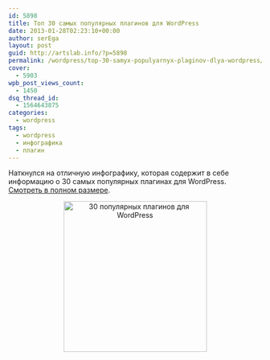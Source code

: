 ```yaml
---
id: 5898
title: Топ 30 самых популярных плагинов для WordPress
date: 2013-01-28T02:23:10+00:00
author: serEga
layout: post
guid: http://artslab.info/?p=5898
permalink: /wordpress/top-30-samyx-populyarnyx-plaginov-dlya-wordpress/
cover:
  - 5903
wpb_post_views_count:
  - 1450
dsq_thread_id:
  - 1564643875
categories:
  - wordpress
tags:
  - wordpress
  - инфографика
  - плагин
---
```

Наткнулся на отличную инфографику, которая содержит в себе информацию о 30 самых популярных плагинах для WordPress. [Смотреть в полном размере]({{site.img_cdn}}/top_pluginov_dlya_wordpress.jpg).

<center>
  <a href="{{site.img_cdn}}/top_pluginov_dlya_wordpress_mini.jpg"><img src="{{site.img_cdn}}/top_pluginov_dlya_wordpress_mini-285x300.jpg" alt="30 популярных плагинов для WordPress" title="top_pluginov_dlya_wordpress_mini" width="285" height="300" class="aligncenter size-medium wp-image-5900" srcset="{{site.img_cdn}}/top_pluginov_dlya_wordpress_mini-285x300.jpg 285w, {{site.img_cdn}}/top_pluginov_dlya_wordpress_mini.jpg 600w" sizes="(max-width: 285px) 100vw, 285px" /></a>
</center>